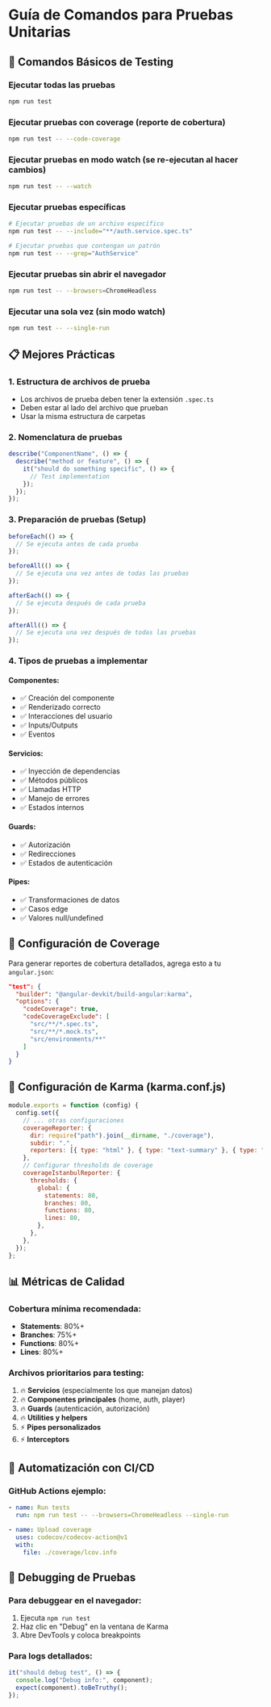 # Guía de Comandos para Pruebas Unitarias

## 🧪 Comandos Básicos de Testing

### Ejecutar todas las pruebas

```bash
npm run test
```

### Ejecutar pruebas con coverage (reporte de cobertura)

```bash
npm run test -- --code-coverage
```

### Ejecutar pruebas en modo watch (se re-ejecutan al hacer cambios)

```bash
npm run test -- --watch
```

### Ejecutar pruebas específicas

```bash
# Ejecutar pruebas de un archivo específico
npm run test -- --include="**/auth.service.spec.ts"

# Ejecutar pruebas que contengan un patrón
npm run test -- --grep="AuthService"
```

### Ejecutar pruebas sin abrir el navegador

```bash
npm run test -- --browsers=ChromeHeadless
```

### Ejecutar una sola vez (sin modo watch)

```bash
npm run test -- --single-run
```

## 📋 Mejores Prácticas

### 1. Estructura de archivos de prueba

- Los archivos de prueba deben tener la extensión `.spec.ts`
- Deben estar al lado del archivo que prueban
- Usar la misma estructura de carpetas

### 2. Nomenclatura de pruebas

```typescript
describe("ComponentName", () => {
  describe("method or feature", () => {
    it("should do something specific", () => {
      // Test implementation
    });
  });
});
```

### 3. Preparación de pruebas (Setup)

```typescript
beforeEach(() => {
  // Se ejecuta antes de cada prueba
});

beforeAll(() => {
  // Se ejecuta una vez antes de todas las pruebas
});

afterEach(() => {
  // Se ejecuta después de cada prueba
});

afterAll(() => {
  // Se ejecuta una vez después de todas las pruebas
});
```

### 4. Tipos de pruebas a implementar

#### Componentes:

- ✅ Creación del componente
- ✅ Renderizado correcto
- ✅ Interacciones del usuario
- ✅ Inputs/Outputs
- ✅ Eventos

#### Servicios:

- ✅ Inyección de dependencias
- ✅ Métodos públicos
- ✅ Llamadas HTTP
- ✅ Manejo de errores
- ✅ Estados internos

#### Guards:

- ✅ Autorización
- ✅ Redirecciones
- ✅ Estados de autenticación

#### Pipes:

- ✅ Transformaciones de datos
- ✅ Casos edge
- ✅ Valores null/undefined

## 🎯 Configuración de Coverage

Para generar reportes de cobertura detallados, agrega esto a tu `angular.json`:

```json
"test": {
  "builder": "@angular-devkit/build-angular:karma",
  "options": {
    "codeCoverage": true,
    "codeCoverageExclude": [
      "src/**/*.spec.ts",
      "src/**/*.mock.ts",
      "src/environments/**"
    ]
  }
}
```

## 🔧 Configuración de Karma (karma.conf.js)

```javascript
module.exports = function (config) {
  config.set({
    // ... otras configuraciones
    coverageReporter: {
      dir: require("path").join(__dirname, "./coverage"),
      subdir: ".",
      reporters: [{ type: "html" }, { type: "text-summary" }, { type: "lcov" }],
    },
    // Configurar thresholds de coverage
    coverageIstanbulReporter: {
      thresholds: {
        global: {
          statements: 80,
          branches: 80,
          functions: 80,
          lines: 80,
        },
      },
    },
  });
};
```

## 📊 Métricas de Calidad

### Cobertura mínima recomendada:

- **Statements**: 80%+
- **Branches**: 75%+
- **Functions**: 80%+
- **Lines**: 80%+

### Archivos prioritarios para testing:

1. 🔥 **Servicios** (especialmente los que manejan datos)
2. 🔥 **Componentes principales** (home, auth, player)
3. 🔥 **Guards** (autenticación, autorización)
4. 🔥 **Utilities y helpers**
5. ⚡ **Pipes personalizados**
6. ⚡ **Interceptors**

## 🚀 Automatización con CI/CD

### GitHub Actions ejemplo:

```yaml
- name: Run tests
  run: npm run test -- --browsers=ChromeHeadless --single-run

- name: Upload coverage
  uses: codecov/codecov-action@v1
  with:
    file: ./coverage/lcov.info
```

## 🐛 Debugging de Pruebas

### Para debuggear en el navegador:

1. Ejecuta `npm run test`
2. Haz clic en "Debug" en la ventana de Karma
3. Abre DevTools y coloca breakpoints

### Para logs detallados:

```typescript
it("should debug test", () => {
  console.log("Debug info:", component);
  expect(component).toBeTruthy();
});
```
